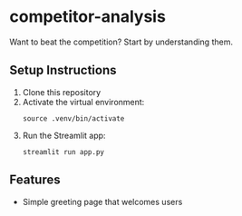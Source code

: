 # competitor-analysis
Want to beat the competition? Start by understanding them.

## Setup Instructions

1. Clone this repository
2. Activate the virtual environment:
   ```
   source .venv/bin/activate
   ```
3. Run the Streamlit app:
   ```
   streamlit run app.py
   ```

## Features
- Simple greeting page that welcomes users
